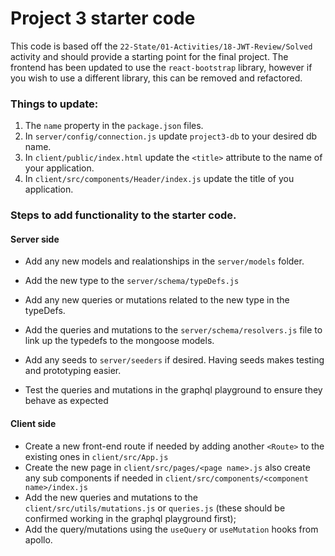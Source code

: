 # Project 3 starter code

This code is based off the `22-State/01-Activities/18-JWT-Review/Solved` activity and should provide a starting point for the final project.
The frontend has been updated to use the `react-bootstrap` library, however if you wish to use a different library, this can be removed and refactored.

### Things to update:
1. The `name` property in the `package.json` files.
2. In `server/config/connection.js` update `project3-db` to your desired db name.
3. In `client/public/index.html` update the `<title>` attribute to the name of your application.
4. In `client/src/components/Header/index.js` update the title of you application.


### Steps to add functionality to the starter code.
#### Server side
- Add any new models and realationships in the `server/models` folder.
- Add the new type to the `server/schema/typeDefs.js`
- Add any new queries or mutations related to the new type in the typeDefs.
- Add the queries and mutations to the `server/schema/resolvers.js` file to link up the typedefs to the mongoose models.
- Add any seeds to `server/seeders` if desired. Having seeds makes testing and prototyping easier.

- Test the queries and mutations in the graphql playground to ensure they behave as expected

#### Client side
- Create a new front-end route if needed by adding another `<Route>` to the existing ones in `client/src/App.js`
- Create the new page in `client/src/pages/<page name>.js` also create any sub components if needed in `client/src/components/<component name>/index.js`
- Add the new queries and mutations to the `client/src/utils/mutations.js` or `queries.js` (these should be confirmed working in the graphql playground first);
- Add the query/mutations using the `useQuery` or `useMutation` hooks from apollo.